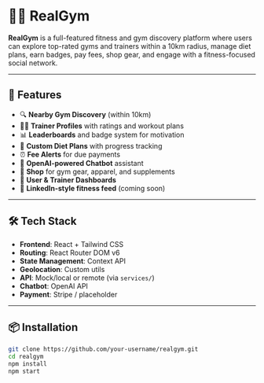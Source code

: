 # 🏋️‍♂️ RealGym

**RealGym** is a full-featured fitness and gym discovery platform where users can explore top-rated gyms and trainers within a 10km radius, manage diet plans, earn badges, pay fees, shop gear, and engage with a fitness-focused social network.

---

## 🚀 Features

- 🔍 **Nearby Gym Discovery** (within 10km)
- 🧑‍🏫 **Trainer Profiles** with ratings and workout plans
- 📊 **Leaderboards** and badge system for motivation
- 🍎 **Custom Diet Plans** with progress tracking
- ⏰ **Fee Alerts** for due payments
- 💬 **OpenAI-powered Chatbot** assistant
- 🛒 **Shop** for gym gear, apparel, and supplements
- 📱 **User & Trainer Dashboards**
- 🧭 **LinkedIn-style fitness feed** (coming soon)

---

## 🛠️ Tech Stack

- **Frontend**: React + Tailwind CSS
- **Routing**: React Router DOM v6
- **State Management**: Context API
- **Geolocation**: Custom utils
- **API**: Mock/local or remote (via `services/`)
- **Chatbot**: OpenAI API
- **Payment**: Stripe / placeholder

---

## 📦 Installation

```bash
git clone https://github.com/your-username/realgym.git
cd realgym
npm install
npm start
